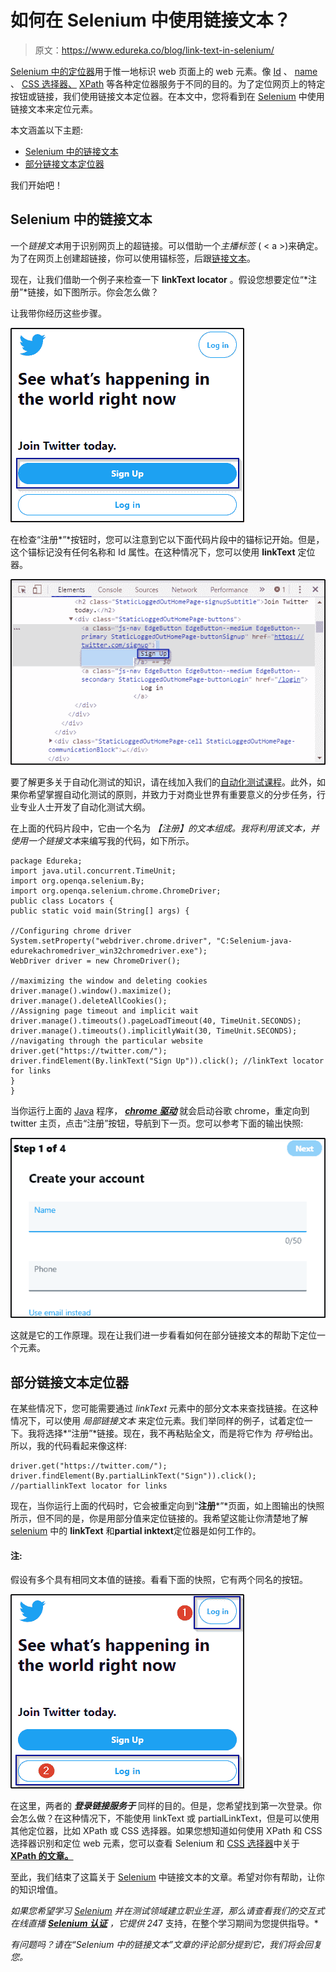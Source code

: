 # 如何在 Selenium 中使用链接文本？

> 原文：<https://www.edureka.co/blog/link-text-in-selenium/>

[Selenium 中的定位器](https://www.edureka.co/blog/locators-in-selenium/)用于惟一地标识 web 页面上的 web 元素。像 [Id](https://www.edureka.co/blog/locators-in-selenium/#Idlocator) 、 [name](https://www.edureka.co/blog/locators-in-selenium/#Namelocator) 、 [CSS 选择器、](https://www.edureka.co/blog/css-selectors-in-selenium/) [XPath](https://www.edureka.co/blog/xpath-in-selenium/) 等各种定位器服务于不同的目的。为了定位网页上的特定按钮或链接，我们使用链接文本定位器。在本文中，您将看到在 [Selenium](https://www.edureka.co/blog/selenium-tutorial) 中使用链接文本来定位元素。

本文涵盖以下主题:

*   [Selenium 中的链接文本](#LinkTextlocatorinSelenium)
*   [部分链接文本定位器](#PartialLinkTextLocator)

我们开始吧！

## **Selenium 中的链接文本**

一个*链接文本*用于识别网页上的超链接。可以借助一个*主播标签* ( < a >)来确定。为了在网页上创建超链接，你可以使用锚标签，后跟[链接文本](https://www.edureka.co/blog/locators-in-selenium/#LinkText&PartialLinkText)。

现在，让我们借助一个例子来检查一下 **linkText locator** 。假设您想要定位“*注册”*链接，如下图所示。你会怎么做？

让我带你经历这些步骤。

![Twitter linkText locator - linkText in Selenium - Edureka](img/77d41978be4e5ea4024eca399654bc1e.png)

在检查“注册*”*按钮时，您可以注意到它以下面代码片段中的锚标记开始。但是，这个锚标记没有任何名称和 Id 属性。在这种情况下，您可以使用 **linkText** 定位器。

![Inspecting a link - link text in Selenium - Edureka](img/8f31d5dad36c9879ee15e1fa8c9730a0.png)

要了解更多关于自动化测试的知识，请在线加入我们的[自动化测试课程](https://www.edureka.co/masters-program/automation-testing-engineer-training)。此外，如果你希望掌握自动化测试的原则，并致力于对商业世界有重要意义的分步任务，行业专业人士开发了自动化测试大纲。

在上面的代码片段中，它由一个名为  *【注册】*的文本组成。我将利用该文本，并使用一个*链接文本*来编写我的代码，如下所示。

```
package Edureka;
import java.util.concurrent.TimeUnit;
import org.openqa.selenium.By;
import org.openqa.selenium.chrome.ChromeDriver;
public class Locators {
public static void main(String[] args) {

//Configuring chrome driver
System.setProperty("webdriver.chrome.driver", "C:Selenium-java-edurekachromedriver_win32chromedriver.exe");
WebDriver driver = new ChromeDriver();

//maximizing the window and deleting cookies
driver.manage().window().maximize();
driver.manage().deleteAllCookies();
//Assigning page timeout and implicit wait
driver.manage().timeouts().pageLoadTimeout(40, TimeUnit.SECONDS);
driver.manage().timeouts().implicitlyWait(30, TimeUnit.SECONDS);
//navigating through the particular website
driver.get("https://twitter.com/");
driver.findElement(By.linkText("Sign Up")).click(); //linkText locator for links
}
}
```

当你运行上面的 [Java](https://www.edureka.co/blog/java-tutorial/) 程序， [***chrome 驱动***](https://www.edureka.co/blog/selenium-chromedriver-and-geckodriver/) 就会启动谷歌 chrome，重定向到 twitter 主页，点击“注册”按钮，导航到下一页。您可以参考下面的输出快照:

![](img/ab4670f0d6c7f11977b47477e2202396.png)

这就是它的工作原理。现在让我们进一步看看如何在部分链接文本的帮助下定位一个元素。

## **部分链接文本定位器**

在某些情况下，您可能需要通过 *linkText* 元素中的部分文本来查找链接。在这种情况下，可以使用  *局部链接文本* 来定位元素。我们举同样的例子，试着定位一下。我将选择*“注册”*链接。现在，我不再粘贴全文，而是将它作为  *符号*给出。所以，我的代码看起来像这样:

```
driver.get("https://twitter.com/");
driver.findElement(By.partialLinkText("Sign")).click(); //partiallinkText locator for links
```

现在，当你运行上面的代码时，它会被重定向到“**注册***”*页面，如上图输出的快照所示，但不同的是，你是用部分值来定位链接的。我希望这能让你清楚地了解 [selenium](https://www.edureka.co/blog/what-is-selenium/) 中的 **linkText** 和**partial inktext**定位器是如何工作的。

#### **注:**

假设有多个具有相同文本值的链接。看看下面的快照，它有两个同名的按钮。

![LinkText locator example - LinkText in Selenium - Edureka](img/01ed7880bd8b6b61efc1b552a9b9ffd9.png)

在这里，两者的 ***登录链接服务于*** 同样的目的。但是，您希望找到第一次登录。你会怎么做？在这种情况下，不能使用 linkText 或 partialLinkText，但是可以使用其他定位器，比如 XPath 或 CSS 选择器。如果您想知道如何使用 XPath 和 CSS 选择器识别和定位 web 元素，您可以查看 Selenium 和 [CSS 选择器](https://www.edureka.co/blog/css-selectors-in-selenium/)中关于 **[XPath 的文章。](https://www.edureka.co/blog/xpath-in-selenium/)**

至此，我们结束了这篇关于 [Selenium](https://www.edureka.co/blog/selenium-webdriver-architecture/) 中链接文本的文章。希望对你有帮助，让你的知识增值。

*如果您希望学习 [Selenium](http://seleniumhq.org) 并在测试领域建立职业生涯，那么请查看我们的交互式在线直播 **[Selenium 认证](https://www.edureka.co/selenium-certification-training)** ，它提供 24*7 支持，在整个学习期间为您提供指导。*

*有问题吗？请在“Selenium 中的链接文本”文章的评论部分提到它，我们将会回复您。*